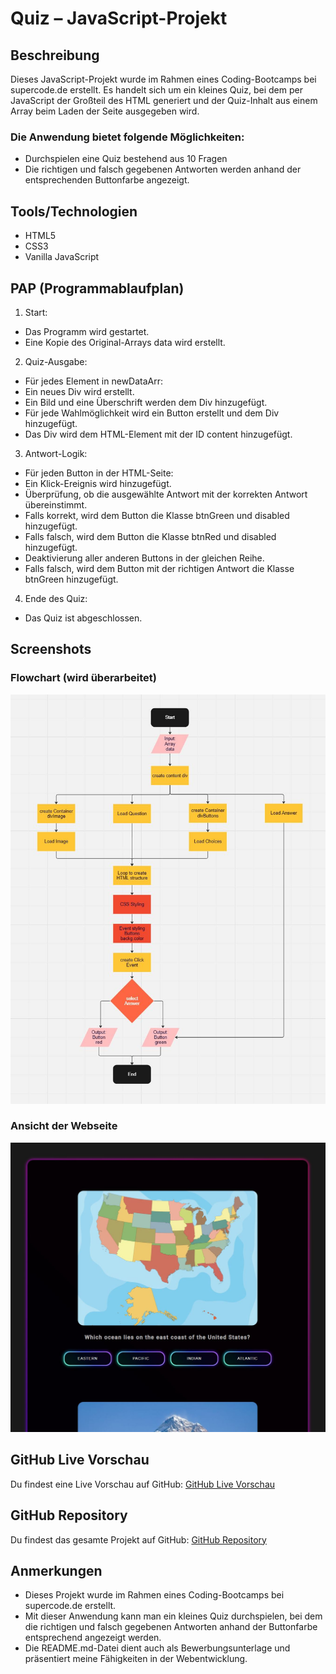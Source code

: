 # Quiz – JavaScript-Projekt

## Beschreibung

Dieses JavaScript-Projekt wurde im Rahmen eines Coding-Bootcamps bei supercode.de erstellt. Es handelt sich um ein kleines Quiz, bei dem per JavaScript der Großteil des HTML generiert und der Quiz-Inhalt aus einem Array beim Laden der Seite ausgegeben wird.

### Die Anwendung bietet folgende Möglichkeiten:

- Durchspielen eine Quiz bestehend aus 10 Fragen
- Die richtigen und falsch gegebenen Antworten werden anhand der entsprechenden Buttonfarbe angezeigt.

## Tools/Technologien
- HTML5
- CSS3
- Vanilla JavaScript

## PAP (Programmablaufplan)

1. Start:
- Das Programm wird gestartet.
- Eine Kopie des Original-Arrays data wird erstellt.

2. Quiz-Ausgabe:
- Für jedes Element in newDataArr:
- Ein neues Div wird erstellt.
- Ein Bild und eine Überschrift werden dem Div hinzugefügt.
- Für jede Wahlmöglichkeit wird ein Button erstellt und dem Div hinzugefügt.
- Das Div wird dem HTML-Element mit der ID content hinzugefügt.

3. Antwort-Logik:
- Für jeden Button in der HTML-Seite:
- Ein Klick-Ereignis wird hinzugefügt.
- Überprüfung, ob die ausgewählte Antwort mit der korrekten Antwort übereinstimmt.
- Falls korrekt, wird dem Button die Klasse btnGreen und disabled hinzugefügt.
- Falls falsch, wird dem Button die Klasse btnRed und disabled hinzugefügt.
- Deaktivierung aller anderen Buttons in der gleichen Reihe.
- Falls falsch, wird dem Button mit der richtigen Antwort die Klasse btnGreen hinzugefügt.

4. Ende des Quiz:
- Das Quiz ist abgeschlossen.

## Screenshots

### Flowchart (wird überarbeitet)
![Flowchart](./assets/images/screenshot_quiz_flowchart.jpg)

### Ansicht der Webseite
![Ansicht der Webseite](./assets/images/screenshot_quiz.jpg)

## GitHub Live Vorschau

Du findest eine Live Vorschau auf GitHub: [GitHub Live Vorschau](https://w1tch3r-code.github.io/js_quiz/)

## GitHub Repository

Du findest das gesamte Projekt auf GitHub: [GitHub Repository](https://github.com/w1tch3r-code/js_quiz)

## Anmerkungen

- Dieses Projekt wurde im Rahmen eines Coding-Bootcamps bei supercode.de erstellt.
- Mit dieser Anwendung kann man ein kleines Quiz durchspielen, bei dem die richtigen und falsch gegebenen Antworten anhand der Buttonfarbe entsprechend angezeigt werden.
- Die README.md-Datei dient auch als Bewerbungsunterlage und präsentiert meine Fähigkeiten in der Webentwicklung.
